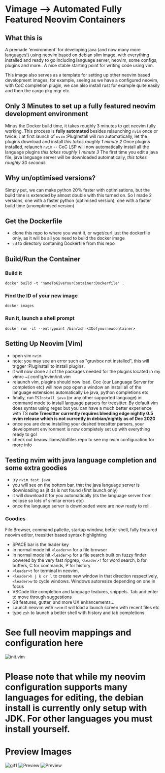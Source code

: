 # Vimage --> Automated Fully Featured Neovim Containers

## What this is

A premade 'environment' for developing java (and now many more languages!) using neovim based on debian slim image, with everything installed and ready to go including language server, neovim, some configs, plugins and more.. A nice stable starting point for writing code using vim.

This image also serves as a template for setting up other neovim based development images, for example, seeing as we have a configured neovim, with CoC completion plugin, we can also install rust for example quite easily and then the cargo pkg mgr etc.

## Only 3 Minutes to set up a fully featured neovim development environment
Minus the Docker build time, it takes roughly 3 minutes to get neovim fully working. This process is **fully automated** besides relaunching `nvim` once or twice.
*1* at first launch of `nvim` :PlugInstall will run automatically, let the plugins download and install *this takes roughly 1 minute*
*2* Once plugins installed, relaunch `nvim` -- CoC LSP will now automatically install all the language plugins *this takes roughly 1 minute*
*3* The first time you edit a java file, java language server will be downloaded automatically, *this takes roughly 30 seconds*

## Why un/optimised versions?

Simply put, we can make python 20% faster with optimisations, but the build time is extended by almost double with this turned on. So I made 2 versions, one with a faster python (optimised version), one with a faster build time (unomptimised version)

## Get the Dockerfile

- clone this repo to where you want it, or wget/curl just the dockerfile only, as it will be all you need to build the docker image
- `cd` to directory contaning Dockerfile from this repo

## Build/Run the Container

### Build it
`docker build -t "nameToGiveYourContainer:Dockerfile" .`

### Find the ID of your new image
`docker images`

### Run it, launch a shell prompt
`docker run -it --entrypoint /bin/zsh <IDofyournewcontainer>`

## Setting Up Neovim [Vim]

- open vim `nvim`
- note: you may see an error such as "gruvbox not installed", this will trigger :PlugInstall to install plugins.
- it will now clone all of the packages needed for the plugins located in my vimrc ~/.config/nvim/init.vim
- relaunch vim, plugins should now load. Coc {our Language Server for completion etc} will now pop open a window an install all of the language extensions automatically i.e java, python completions etc
- finally, run `TSInstall java` (or any other supported language) in command mode to install language parsers for treesitter. By default vim does syntax using regex but you can have a much better experience with TS **note Treesitter currently requires bleeding edge nightly 0.5 nvim release which is not currently in debian/nightly as of Dec 2020**
- once you are done installing your desired treesitter parsers, your development environment is now completely set up with everything ready to go!
- check out beauwilliams/dotfiles repo to see my nvim configuration for more info

## Testing nvim with java language completion and some extra goodies

- try `nvim test.java`
- you will see on the bottom bar, that the java language server is downloading as jlt.ds is not found (first launch only)
- it will download it for you automatically (its the language server from eclipse so lots of similar errors etc)
- once the language server is downloaded were are now ready to roll.

### Goodies

File Browser, command pallette, startup window, better shell, fully featured neovim editor, treesitter based syntax highlighting

- SPACE bar is the leader key
- In normal mode hit `<leader>n` for a file browser
- In normal mode hit `<leader>p` for a file search built on fuzzy finder powered by the very fast ripgrep, `<leader>f` for word search, b for buffers, C for commands, P for history
- `<leader>t` for terminal in neovim,
- `<leader>h j k or l` to create new window in that direction respectively, `<leader>w` to cycle windows. Windows autoresize depending on one in focus
- VSCode like completion and language features, snippets. Tab and enter to move through suggestions
- Git features, gutter, and more UX enhancements...
- Launch neovim with `nvim` it will load a launch screen with recent files etc
- type `zsh` to launch a better shell with history and tab completions

# See full neovim mappings and configuration here
![init.vim](https://github.com/beauwilliams/Dotfiles/blob/master/Vim/nvim/init.vim)

# Please note that while my neovim configuration supports many languages for editing, the debian install is currently only setup with JDK. For other languages you must install yourself.

# Preview Images

![gif1](https://i.ibb.co/j8SRZjD/dotfiles.gif)
![Preview](https://i.ibb.co/7xmh5JV/Screen-Shot-2020-06-24-at-11-00-39-pm.png)
![Preview](https://i.ibb.co/9Nxh3hW/Screen-Shot-2020-06-24-at-11-00-48-pm.png)

